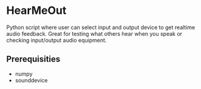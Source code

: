 # HearMeOut
Python script where user can select input and output device to get realtime audio feedback. Great for testing what others hear when you speak or checking input/output audio equipment.

## Prerequisities 
- numpy
- sounddevice
